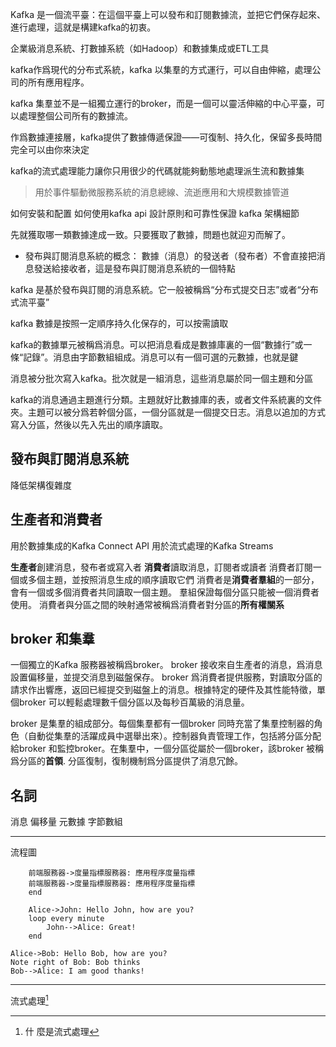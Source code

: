 Kafka 是一個流平臺：在這個平臺上可以發布和訂閱數據流，並把它們保存起來、進行處理，這就是構建kafka的初衷。

企業級消息系統、打數據系統（如Hadoop）和數據集成或ETL工具

kafka作爲現代的分布式系統，kafka 以集羣的方式運行，可以自由伸縮，處理公司的所有應用程序。

kafka 集羣並不是一組獨立運行的broker，而是一個可以靈活伸縮的中心平臺，可以處理整個公司所有的數據流。

作爲數據連接層，kafka提供了數據傳遞保證——可復制、持久化，保留多長時間完全可以由你來決定

kafka的流式處理能力讓你只用很少的代碼就能夠動態地處理派生流和數據集

> 用於事件驅動微服務系統的消息總線、流逝應用和大規模數據管道

如何安裝和配置
如何使用kafka api
設計原則和可靠性保證
kafka 架構細節

先就獲取哪一類數據達成一致。只要獲取了數據，問題也就迎刃而解了。

* 發布與訂閱消息系統的概念：
    數據（消息）的發送者（發布者）不會直接把消息發送給接收者，這是發布與訂閱消息系統的一個特點
    
kafka 是基於發布與訂閱的消息系統。它一般被稱爲“分布式提交日志”或者“分布式流平臺”

kafka 數據是按照一定順序持久化保存的，可以按需讀取

kafka的數據單元被稱爲消息。可以把消息看成是數據庫裏的一個“數據行”或一條“記錄”。消息由字節數組組成。消息可以有一個可選的元數據，也就是鍵


消息被分批次寫入kafka。批次就是一組消息，這些消息屬於同一個主題和分區

kafka的消息通過主題進行分類。主題就好比數據庫的表，或者文件系統裏的文件夾。主題可以被分爲若幹個分區，一個分區就是一個提交日志。消息以追加的方式寫入分區，然後以先入先出的順序讀取。

## 發布與訂閱消息系統
降低架構復雜度


## 生產者和消費者
用於數據集成的Kafka Connect API
用於流式處理的Kafka Streams

**生產者**創建消息，發布者或寫入者
**消費者**讀取消息，訂閱者或讀者
消費者訂閱一個或多個主題，並按照消息生成的順序讀取它們
消費者是**消費者羣組**的一部分，會有一個或多個消費者共同讀取一個主題。
羣組保證每個分區只能被一個消費者使用。
消費者與分區之間的映射通常被稱爲消費者對分區的**所有權關系**

## broker 和集羣

一個獨立的Kafka 服務器被稱爲broker。
broker 接收來自生產者的消息，爲消息設置偏移量，並提交消息到磁盤保存。
broker 爲消費者提供服務，對讀取分區的請求作出響應，返回已經提交到磁盤上的消息。根據特定的硬件及其性能特徵，單個broker 可以輕鬆處理數千個分區以及每秒百萬級的消息量。

broker 是集羣的組成部分。每個集羣都有一個broker 同時充當了集羣控制器的角色（自動從集羣的活躍成員中選舉出來）。控制器負責管理工作，包括將分區分配給broker 和監控broker。在集羣中，一個分區從屬於一個broker，該broker 被稱爲分區的**首領**.
分區復制，復制機制爲分區提供了消息冗餘。



## 名詞
消息
偏移量
元數據
字節數組



---------
流程圖
```sequence
    前端服務器->度量指標服務器: 應用程序度量指標
    前端服務器->度量指標服務器: 應用程序度量指標
    end
```

```sequence
    Alice->John: Hello John, how are you?
    loop every minute
        John-->Alice: Great!
    end
```

```seq
Alice->Bob: Hello Bob, how are you?
Note right of Bob: Bob thinks
Bob-->Alice: I am good thanks!
```
--------------


流式處理[^1]


[^1]:  什 麼是流式處理